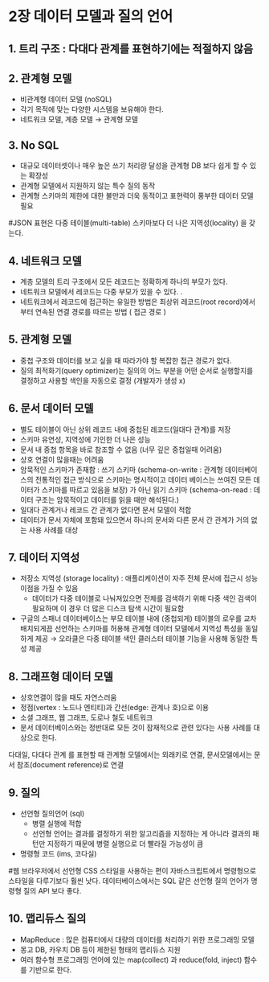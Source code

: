 # 2장 데이터 모델과 질의 언어

## 1. 트리 구조 : 다대다 관계를 표현하기에는 적절하지 않음
## 2. 관계형 모델

- 비관계형 데이터 모델 (noSQL)
- 각기 목적에 맞는 다양한 시스템을 보유해야 한다.
- 네트워크 모델, 계층 모델 → 관계형 모델

## 3.  No SQL

- 대규모 데이터셋이나 매우 높은 쓰기 처리량 달성을 관계형 DB 보다 쉽게 할 수 있는 확장성
- 관계형 모델에서 지원하지 않는 특수 질의 동작
- 관계형 스키마의 제한에 대한 불만과 더욱 동적이고 표현력이 풍부한 데이터 모델 필요

#JSON 표현은 다중 테이블(multi-table) 스키마보다 더 나은 지역성(locality) 을 갖는다.

## 4. 네트워크 모델

- 계층 모델의 트리 구조에서 모든 레코드는 정확하게 하나의 부모가 있다.
- 네트워크 모델에서 레코드는 다중 부모가 있을 수 있다. .
- 네트워크에서 레코드에 접근하는 유일한 방법은 최상위 레코드(root record)에서부터 연속된 연결 경로를 따르는 방법 ( 접근 경로 )

## 5. 관계형 모델

- 중첩 구조와 데이터를 보고 싶을 때 따라가야 할 복잡한 접근 경로가 없다.
- 질의 최적화기(query optimizer)는 질의의 어느 부분을 어떤 순서로 실행할지를 결정하고 사용할 색인을 자동으로 결정 (개발자가 생성 x)

## 6. 문서 데이터 모델

- 별도 테이블이 아닌 상위 레코드 내에 중첩된 레코드(일대다 관계)를 저장
- 스키마 유연성, 지역성에 기인한 더 나은 성능
- 문서 내 중첩 항목을 바로 참조할 수 없음 (너무 깊은 중첩일때 어려움)
- 상호 연결이 많을때는 어려움
- 암묵적인 스키마가 존재함 : 쓰기 스키마 (schema-on-write : 관계형 데이터베이스의 전통적인 접근 방식으로 스키마는 명시적이고 데이터 베이스는 쓰여진 모든 데이터가 스키마를 따르고 있음을 보장) 가 아닌 읽기 스키마 (schema-on-read : 데이터 구조는 암묵적이고 데이터를 읽을 때만 해석된다.)
- 일대다 관계거나 레코드 간 관계가 없다면 문서 모델이 적합
- 데이터가 문서 자체에 포함돼 있으면서 하나의 문서와 다른 문서 간 관계가 거의 없는 사용 사례를 대상

## 7. 데이터 지역성

- 저장소 지역성 (storage locality) : 애플리케이션이 자주 전체 문서에 접근시 성능이점을 가질 수 있음
  - 데이터가 다중 테이블로 나눠져있으면 전체를 검색하기 위해 다중 색인 검색이 필요하며 이 경우 더 많은 디스크 탐색 시간이 필요함
- 구글의 스패너 데이터베이스는 부모 테이블 내에 (중첩되게) 테이블의 로우를 교차 배치되게끔 선언하는 스키마를 허용해 관계형 데이터 모델에서 지역성 특성을 동일하게 제공 → 오라클은 다중 테이블 색인 클러스터 테이블 기능을 사용해 동일한 특성 제공

## 8. 그래프형 데이터 모델

- 상호연결이 많을 때도 자연스러움
- 정점(vertex : 노드나 엔티티)과 간선(edge: 관계나 호)으로 이용
- 소셜 그래프, 웹 그래프, 도로나 철도 네트워크
- 문서 데이터베이스와는 정반대로 모든 것이 잠재적으로 관련 있다는 사용 사례를 대상으로 한다.

다대일, 다대다 관계 를 표현할 때 관계형 모델에서는 외래키로 연결, 문서모델에서는 문서 참조(document reference)로 연결

## 9. 질의

- 선언형 질의언어 (sql)
  - 병렬 실행에 적합
  - 선언형 언어는 결과를 결정하기 위한 알고리즘을 지정하는 게 아니라 결과의 패턴만 지정하기 때문에 병렬 실행으로 더 빨라질 가능성이 큼
- 명령형 코드 (ims, 코다실)

#웹 브라우저에서 선언형 CSS 스타일을 사용하는 편이 자바스크립트에서 명령형으로 스타일을 다루기보다 훨씬 낫다. 데이터베이스에서는 SQL 같은 선언형 질의 언어가 명령형 질의 API 보다 좋다.

## 10.  맵리듀스 질의
- MapReduce : 많은 컴퓨터에서 대량의 데이터를 처리하기 위한 프로그래밍 모델
- 몽고 DB, 카우치 DB 등이 제한된 형태의 맵리듀스 지원
- 여러 함수형 프로그래밍 언어에 있는 map(collect) 과 reduce(fold, inject) 함수를 기반으로 한다.